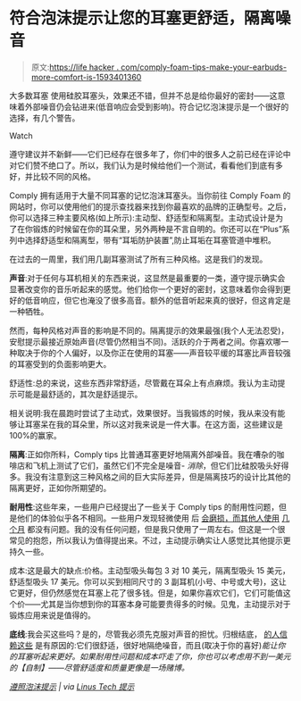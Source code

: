 # 符合泡沫提示让您的耳塞更舒适，隔离噪音

> 原文:[https://life hacker . com/comply-foam-tips-make-your-earbuds-more-comfort-is-1593401360](https://lifehacker.com/comply-foam-tips-make-your-earbuds-more-comfortable-is-1593401360)

大多数耳塞 使用硅胶耳塞头，效果还不错，但并不总是给你最好的密封——这意味着外部噪音仍会钻进来(低音响应会受到影响)。符合记忆泡沫提示是一个很好的选择，有几个警告。

Watch

遵守建议并不新鲜——它们已经存在很多年了，你们中的很多人之前已经在评论中对它们赞不绝口了。所以，我们认为是时候给他们一个测试，看看他们到底有多好，并比较不同的风格。

Comply 拥有适用于大量不同耳塞的记忆泡沫耳塞头。当你前往 Comply Foam 的网站时，你可以使用他们的提示查找器来找到你最喜欢的品牌的正确型号。之后，你可以选择三种主要风格(如上所示):主动型、舒适型和隔离型。主动式设计是为了在你锻炼的时候留在你的耳朵里，另外两种是不言自明的。你还可以在“Plus”系列中选择舒适型和隔离型，带有“耳垢防护装置”,防止耳垢在耳塞管道中堆积。

在过去的一周里，我们用几副耳塞测试了所有三种风格。这是我们的发现。

**声音**:对于任何与耳机相关的东西来说，这显然是最重要的一类，遵守提示确实会显著改变你的音乐听起来的感觉。他们给你一个更好的密封，这意味着你会得到更好的低音响应，但它也淹没了很多高音。额外的低音听起来真的很好，但这肯定是一种牺牲。

然而，每种风格对声音的影响是不同的。隔离提示的效果最强(我个人无法忍受)，安慰提示最接近原始声音(尽管仍然相当不同)。活跃的介于两者之间。你喜欢哪一种取决于你的个人偏好，以及你正在使用的耳塞——声音较平缓的耳塞比声音较强的耳塞受到的负面影响更大。

舒适性:总的来说，这些东西非常舒适，尽管戴在耳朵上有点麻烦。我认为主动提示可能是最舒适的，其次是舒适提示。

相关说明:我在晨跑时尝试了主动式，效果很好。当我锻炼的时候，我从来没有能够让耳塞呆在我的耳朵里，所以这对我来说是一件大事。在这方面，这些建议是 100%的赢家。

**隔离**:正如你所料，Comply tips 比普通耳塞更好地隔离外部噪音。我在嘈杂的咖啡店和飞机上测试了它们，虽然它们不完全是噪音- *消除*，但它们比硅胶吸头好得多。我没有注意到这三种风格之间的巨大实际差异，但是隔离技巧的设计比其他的隔离更好，正如你所期望的。

**耐用性**:这些年来，一些用户已经提出了一些关于 Comply tips 的耐用性问题，但是他们的体验似乎各不相同。一些用户发现轻微使用 后 [会磨损，而其他人使用](http://www.head-fi.org/t/594104/comply-t400-s400-and-the-like-is-it-appaling-durability-or-appaling-comfort-alternatives) [几个月](http://www.reddit.com/r/headphones/comments/25kmbg/is_there_a_cheaper_alternative_to_comply_foam_tips/) 都没有问题。我的没有任何问题，但是我只使用了一周左右。但这是一个很常见的抱怨，所以我认为值得提出来。不过，主动提示确实让人感觉比其他提示更持久一些。

成本:这是最大的缺点:价格。主动型吸头每包 3 对 10 美元，隔离型吸头 15 美元，舒适型吸头 17 美元。你可以买到相同尺寸的 3 副耳机(小号、中号或大号)，这让它更好，但仍然感觉在耳塞上花了很多钱。但是，如果你喜欢它们，它们可能值这个价——尤其是当你想到你的耳塞本身可能要贵得多的时候。见鬼，主动提示对于锻炼应用来说是值得的。

**底线**:我会买这些吗？是的，尽管我必须先克服对声音的担忧。归根结底， [的人信赖这些](http://www.reddit.com/r/headphones/comments/o7fgw/comply_foam_tips/) 是有原因的:它们很舒适，很好地隔绝噪音，而且(取决于你的喜好)*能让你的耳塞听起来更好。如果耐用性问题和成本吓走了你，你也可以考虑用不到一美元的【自制】——尽管舒适度和质量更像是一场赌博。*

*[遵照泡沫提示](http://www.complyfoam.com/) | via [Linus Tech 提示](https://www.youtube.com/watch?v=H76CKNc_stw)*